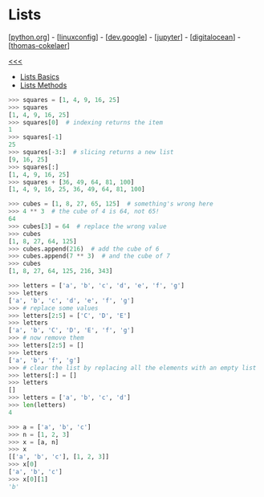 
Lists
======

[[python.org](https://docs.python.org/3/tutorial/introduction.html#lists)] -
[[linuxconfig](https://linuxconfig.org/python-list-methods)] -
[[dev.google](https://developers.google.com/edu/python/lists)] -
[[jupyter](https://nbviewer.jupyter.org/github/jmportilla/Complete-Python-Bootcamp/blob/master/Lists.ipynb)] -
[[digitalocean](https://www.digitalocean.com/community/tutorials/understanding-lists-in-python-3)] -
[[thomas-cokelaer](http://thomas-cokelaer.info/tutorials/python/lists.html)]

[<<<](https://github.com/ttltrk/PRG/blob/master/PY/DOC/OPYM/OPYM.MD)

* [Lists Basics]()
* [Lists Methods]()

```python
>>> squares = [1, 4, 9, 16, 25]
>>> squares
[1, 4, 9, 16, 25]
>>> squares[0]  # indexing returns the item
1
>>> squares[-1]
25
>>> squares[-3:]  # slicing returns a new list
[9, 16, 25]
>>> squares[:]
[1, 4, 9, 16, 25]
>>> squares + [36, 49, 64, 81, 100]
[1, 4, 9, 16, 25, 36, 49, 64, 81, 100]
```

```python
>>> cubes = [1, 8, 27, 65, 125]  # something's wrong here
>>> 4 ** 3  # the cube of 4 is 64, not 65!
64
>>> cubes[3] = 64  # replace the wrong value
>>> cubes
[1, 8, 27, 64, 125]
>>> cubes.append(216)  # add the cube of 6
>>> cubes.append(7 ** 3)  # and the cube of 7
>>> cubes
[1, 8, 27, 64, 125, 216, 343]
```

```python
>>> letters = ['a', 'b', 'c', 'd', 'e', 'f', 'g']
>>> letters
['a', 'b', 'c', 'd', 'e', 'f', 'g']
>>> # replace some values
>>> letters[2:5] = ['C', 'D', 'E']
>>> letters
['a', 'b', 'C', 'D', 'E', 'f', 'g']
>>> # now remove them
>>> letters[2:5] = []
>>> letters
['a', 'b', 'f', 'g']
>>> # clear the list by replacing all the elements with an empty list
>>> letters[:] = []
>>> letters
[]
>>> letters = ['a', 'b', 'c', 'd']
>>> len(letters)
4
```

```python
>>> a = ['a', 'b', 'c']
>>> n = [1, 2, 3]
>>> x = [a, n]
>>> x
[['a', 'b', 'c'], [1, 2, 3]]
>>> x[0]
['a', 'b', 'c']
>>> x[0][1]
'b'
```

